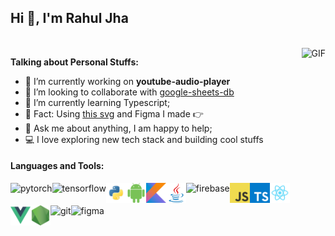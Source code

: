 ## Hi 👋, I'm Rahul Jha

<br />


  <img align="right" alt="GIF" src="./animate.gif" height="400"/>
  
**Talking about Personal Stuffs:**

- 🔭 I’m currently working on **youtube-audio-player**
- 🤝 I’m looking to collaborate with [google-sheets-db](https://github.com/rahul-jha98/google-sheets-db)
- 🌱 I’m currently learning Typescript; 
- 🎨 Fact: Using [this svg](https://storyset.com/illustration/javascript-frameworks/amico) and Figma I made 👉
- 💬 Ask me about anything, I am happy to help;
- 💻 I love exploring new tech stack and building cool stuffs

#### Languages and Tools:
<a href="https://pytorch.org/" target="_blank"> <img align="left" src="https://www.vectorlogo.zone/logos/pytorch/pytorch-icon.svg" style="margin-bottom: 4px;" alt="pytorch" height="32px"/> </a> 
<a href="https://www.tensorflow.org" target="_blank"> <img align="left" src="https://www.vectorlogo.zone/logos/tensorflow/tensorflow-icon.svg" style="margin-bottom: 4px;" alt="tensorflow" height="32px"/> </a> 

<a href="https://www.python.org" target="_blank"><img align="left" alt="Python" height ="32px" style="margin-bottom: 4px;" src="https://raw.githubusercontent.com/github/explore/80688e429a7d4ef2fca1e82350fe8e3517d3494d/topics/python/python.png"></a>

<a href="https://developer.android.com" target="_blank"> <img align="left" alt="Android" height ="32px" style="margin-bottom: 4px;" src="https://raw.githubusercontent.com/github/explore/80688e429a7d4ef2fca1e82350fe8e3517d3494d/topics/android/android.png"> </a>

<a href="https://kotlinlang.org" target="_blank"><img align="left" alt="Kotlin" height ="32px" style="margin-bottom: 4px;" src="https://raw.githubusercontent.com/github/explore/80688e429a7d4ef2fca1e82350fe8e3517d3494d/topics/kotlin/kotlin.png"></a>

<a href="https://www.java.com" target="_blank"><img align="left" alt="Kotlin" height ="32px" style="margin-bottom: 4px;" src="https://raw.githubusercontent.com/devicons/devicon/master/icons/java/java-original.svg"></a>

<a href="https://firebase.google.com/" target="_blank"> <img align="left" src="https://www.vectorlogo.zone/logos/firebase/firebase-icon.svg" style="margin-bottom: 4px;" alt="firebase" height ="32px"/> </a>

<a href="https://developer.mozilla.org/en-US/docs/Web/JavaScript" target="_blank"> <img align="left" alt="JavaScript" height ="32px" style="margin-bottom: 4px;"  src="https://raw.githubusercontent.com/github/explore/80688e429a7d4ef2fca1e82350fe8e3517d3494d/topics/javascript/javascript.png"> </a>

<a href="https://www.typescriptlang.org/" target="_blank"><img align="left" alt="Typescirpt" height ="32px" style="margin-bottom: 4px;" src="https://raw.githubusercontent.com/github/explore/80688e429a7d4ef2fca1e82350fe8e3517d3494d/topics/typescript/typescript.png"></a>

<a href="https://reactjs.org/" target="_blank"> <img align="left" alt="React" height ="32px" style="margin-bottom: 4px;" src="https://raw.githubusercontent.com/github/explore/80688e429a7d4ef2fca1e82350fe8e3517d3494d/topics/react/react.png"></a>

<a href="https://vuejs.org/" target="_blank"><img align="left" alt="Vue" height ="32px" style="margin-bottom: 4px;" src="https://raw.githubusercontent.com/github/explore/80688e429a7d4ef2fca1e82350fe8e3517d3494d/topics/vue/vue.png"></a>

<a href="https://nodejs.org" target="_blank"><img align="left" alt="Node.js" height ="32px" style="margin-bottom: 4px;" src="https://raw.githubusercontent.com/github/explore/80688e429a7d4ef2fca1e82350fe8e3517d3494d/topics/nodejs/nodejs.png"></a>


<a href="https://git-scm.com/" target="_blank"> <img src="https://www.vectorlogo.zone/logos/git-scm/git-scm-icon.svg" align="left" style="margin-bottom: 4px;" alt="git" height='32px'/> </a>

<a href="https://www.figma.com/" target="_blank"> <img src="https://www.vectorlogo.zone/logos/figma/figma-icon.svg" align="left" style="margin-bottom: 4px;" alt="figma" height='32px'/> </a>
